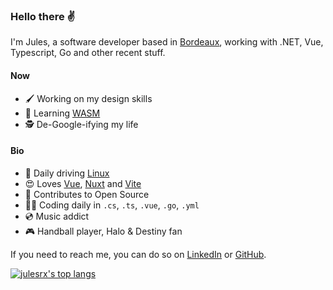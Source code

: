 ### Hello there ✌️

I'm Jules, a software developer based in [Bordeaux](https://www.openstreetmap.org/node/1691675873), working with .NET, Vue, Typescript, Go and other recent stuff.

#### Now

- 🖌️ Working on my design skills
- 🚀 Learning [WASM](https://webassembly.org)
- 🕵 De-Google-ifying my life

#### Bio

- 🐧 Daily driving [Linux](https://www.debian.org/)
- 😍 Loves [Vue](https://vuejs.org), [Nuxt](https://nuxt.com/) and [Vite](https://vitejs.dev)
- 🌱 Contributes to Open Source
- 👨‍💻 Coding daily in `.cs`, `.ts`, `.vue`, `.go`, `.yml`
- 💿 Music addict
- 🎮 Handball player, Halo & Destiny fan

If you need to reach me, you can do so on [LinkedIn](https://www.linkedin.com/in/jules-raffoux) or [GitHub](https://github.com/julesrx).

[![julesrx's top langs](https://github-readme-stats.vercel.app/api/top-langs?username=julesrx&count_private=true&layout=compact&bg_color=0d1117&border_color=30363d&size_weight=0.5&count_weight=0.5&text_color=c9d1d9&title_color=2ecc71)](https://github.com/julesrx?tab=repositories)
